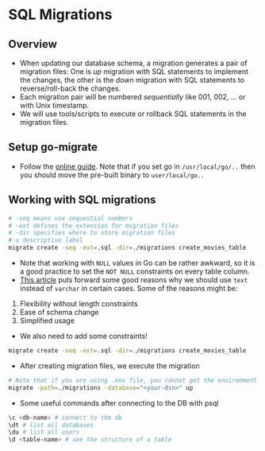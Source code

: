 # SQL Migrations

## Overview

- When updating our database schema, a migration generates a pair of migration files: One is *up* migration with SQL statements to implement the changes, the other is the *down* migration with SQL statements to reverse/roll-back the changes.
- Each migration pair will be numbered *sequentially* like 001, 002, ... or with Unix timestamp.
- We will use tools/scripts to execute or rollback SQL statements in the migration files.

## Setup go-migrate
- Follow the [online guide](https://github.com/golang-migrate/migrate/blob/master/cmd/migrate/README.md). Note that if you set go in `/usr/local/go/..` then you should move the pre-built binary to `user/local/go..`

## Working with SQL migrations

```bash
# -seq means use sequential numbers
# -ext defines the extension for migration files
# -dir specifies where to store migration files
# a descriptive label
migrate create -seq -ext=.sql -dir=./migrations create_movies_table
```
- Note that working with `NULL` values in Go can be rather awkward, so it is a good practice to set the `NOT NULL` constraints on every table column.
- [This article](https://www.depesz.com/2010/03/02/charx-vs-varcharx-vs-varchar-vs-text/) puts forward some good reasons why we should use `text` instead of `varchar` in certain cases. Some of the reasons might be:
1. Flexibility without length constraints
2. Ease of schema change
3. Simplified usage

- We also need to add some constraints!

```bash
migrate create -seq -ext=.sql -dir=./migrations create_movies_table
```

- After creating migration files, we execute the migration

```bash
# Note that if you are using .env file, you cannot get the environment from the OS
migrate -path=./migrations -database="<your-dsn>" up
```

- Some useful commands after connecting to the DB with psql

```bash
\c <db-name> # connect to the db
\dt # list all databases
\du # list all users
\d <table-name> # see the structure of a table
```

